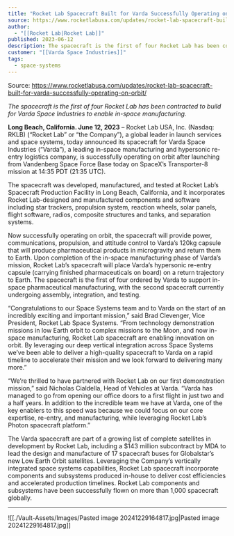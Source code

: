 ```yaml
---
title: "Rocket Lab Spacecraft Built for Varda Successfully Operating on Orbit  "
source: https://www.rocketlabusa.com/updates/rocket-lab-spacecraft-built-for-varda-successfully-operating-on-orbit/
author:
  - "[[Rocket Lab|Rocket Lab]]"
published: 2023-06-12
description: The spacecraft is the first of four Rocket Lab has been contracted to build for Varda Space Industries to enable in-space manufacturing.
customer: "[[Varda Space Industries]]"
tags:
  - space-systems
---
```


Source: https://www.rocketlabusa.com/updates/rocket-lab-spacecraft-built-for-varda-successfully-operating-on-orbit/

*The spacecraft is the first of four Rocket Lab has been contracted to build for Varda Space Industries to enable in-space manufacturing.*

**Long Beach, California. June 12, 2023** – Rocket Lab USA, Inc. (Nasdaq: RKLB) (“Rocket Lab” or “the Company”), a global leader in launch services and space systems, today announced its spacecraft for Varda Space Industries (“Varda”), a leading in-space manufacturing and hypersonic re-entry logistics company, is successfully operating on orbit after launching from Vandenberg Space Force Base today on SpaceX’s Transporter-8 mission at 14:35 PDT (21:35 UTC).

The spacecraft was developed, manufactured, and tested at Rocket Lab’s Spacecraft Production Facility in Long Beach, California, and it incorporates Rocket Lab-designed and manufactured components and software including star trackers, propulsion system, reaction wheels, solar panels, flight software, radios, composite structures and tanks, and separation systems.

Now successfully operating on orbit, the spacecraft will provide power, communications, propulsion, and attitude control to Varda’s 120kg capsule that will produce pharmaceutical products in microgravity and return them to Earth. Upon completion of the in-space manufacturing phase of Varda’s mission, Rocket Lab’s spacecraft will place Varda’s hypersonic re-entry capsule (carrying finished pharmaceuticals on board) on a return trajectory to Earth. The spacecraft is the first of four ordered by Varda to support in-space pharmaceutical manufacturing, with the second spacecraft currently undergoing assembly, integration, and testing.

“Congratulations to our Space Systems team and to Varda on the start of an incredibly exciting and important mission,” said Brad Clevenger, Vice President, Rocket Lab Space Systems. “From technology demonstration missions in low Earth orbit to complex missions to the Moon, and now in-space manufacturing, Rocket Lab spacecraft are enabling innovation on orbit. By leveraging our deep vertical integration across Space Systems we’ve been able to deliver a high-quality spacecraft to Varda on a rapid timeline to accelerate their mission and we look forward to delivering many more.”

“We’re thrilled to have partnered with Rocket Lab on our first demonstration mission,” said Nicholas Cialdella, Head of Vehicles at Varda. “Varda has managed to go from opening our office doors to a first flight in just two and a half years. In addition to the incredible team we have at Varda, one of the key enablers to this speed was because we could focus on our core expertise, re-entry, and manufacturing, while leveraging Rocket Lab’s Photon spacecraft platform.”

The Varda spacecraft are part of a growing list of complete satellites in development by Rocket Lab, including a $143 million subcontract by MDA to lead the design and manufacture of 17 spacecraft buses for Globalstar’s new Low Earth Orbit satellites. Leveraging the Company’s vertically integrated space systems capabilities, Rocket Lab spacecraft incorporate components and subsystems produced in-house to deliver cost efficiencies and accelerated production timelines. Rocket Lab components and subsystems have been successfully flown on more than 1,000 spacecraft globally.

---

![[./Vault-Assets/Images/Pasted image 20241229164817.jpg|Pasted image 20241229164817.jpg]]